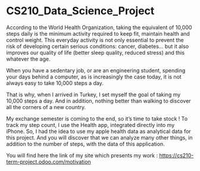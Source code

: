 # CS210_Data_Science_Project

According to the World Health Organization, taking the equivalent of 10,000 steps daily is the minimum activity required to keep fit, maintain health and control weight. This everyday activity is not only essential to prevent the risk of developing certain serious conditions: cancer, diabetes... but it also improves our quality of life (better sleep quality, reduced stress) and this whatever the age. 

When you have a sedentary job, or are an engineering student, spending your days behind a computer, as is increasingly the case today, it is not always easy to take 10,000 steps a day. 

That is why, when I arrived in Turkey, I set myself the goal of taking my 10,000 steps a day. And in addition, nothing better than walking to discover all the corners of a new country. 

My exchange semester is coming to the end, so it’s time to take stock !
To track my step count, I use the Health app, integrated directly into my iPhone. So, I had the idea to use my apple health data as analytical data for this project. And you will discover that we can analyze many other things, in addition to the number of steps, with the data of this application.

You will find here the link of my site which presents my work : https://cs210-term-project.odoo.com/motivation
